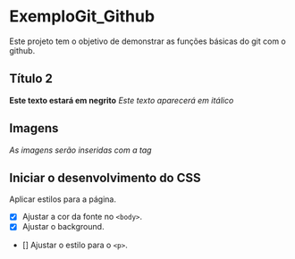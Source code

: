 # ExemploGit_Github
Este projeto tem o objetivo de demonstrar as funções básicas do git com o github.

## Título 2
**Este texto estará em negrito**
*Este texto aparecerá em itálico*

## Imagens
*As imagens serão inseridas com a tag <img>*

## Iniciar o desenvolvimento do CSS
Aplicar estilos para a página.
- [X] Ajustar a cor da fonte no `<body>`.
- [X] Ajustar o background.
- [] Ajustar o estilo para o `<p>`.
